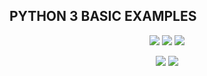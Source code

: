 
## PYTHON 3 BASIC EXAMPLES

<p align="center">
  <img src="https://img.shields.io/badge/Version-0-blue">
  <img src="https://img.shields.io/badge/Python-v3.8%2B-blue">
  <img src="https://komarev.com/ghpvc/?username=Q3N-JX&label=Views&color=blue&style=plastic">
</p>
<p align="center">
  <img src="https://img.shields.io/badge/Author-Q3N-cyan?style=plastic&logo=appveyor">
  <img src="https://img.shields.io/badge/Written%20In-PYTHON-cyan?style=plastic&logo=appveyor">
</p>
